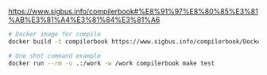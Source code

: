 https://www.sigbus.info/compilerbook#%E8%91%97%E8%80%85%E3%81%AB%E3%81%A4%E3%81%84%E3%81%A6

```sh
# Docker image for compile
docker build -t compilerbook https://www.sigbus.info/compilerbook/Dockerfile

# One shot command example
docker run --rm -v .:/work -w /work compilerbook make test
```
